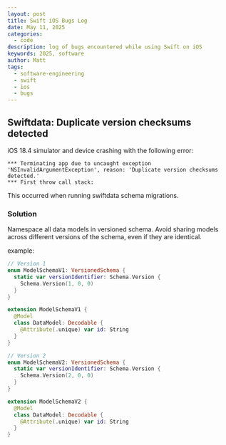```yaml
---
layout: post
title: Swift iOS Bugs Log
date: May 11, 2025
categories:
  - code
description: log of bugs encountered while using Swift on iOS 
keywords: 2025, software
author: Matt
tags:
  - software-engineering
  - swift
  - ios
  - bugs
---
```



## Swiftdata: Duplicate version checksums detected

iOS 18.4 simulator and device crashing with the following error:

```
*** Terminating app due to uncaught exception 'NSInvalidArgumentException', reason: 'Duplicate version checksums detected.'
*** First throw call stack:
``` 


This occurred when running swiftdata schema migrations.


### Solution

Namespace all data models in versioned schema.
Avoid sharing models across different versions of the schema, even if they are identical.

example:

```swift
// Version 1
enum ModelSchemaV1: VersionedSchema {
  static var versionIdentifier: Schema.Version {
    Schema.Version(1, 0, 0)
  }
}

extension ModelSchemaV1 {
  @Model
  class DataModel: Decodable {
    @Attribute(.unique) var id: String
  }
}

// Version 2
enum ModelSchemaV2: VersionedSchema {
  static var versionIdentifier: Schema.Version {
    Schema.Version(2, 0, 0)
  }
}

extension ModelSchemaV2 {
  @Model
  class DataModel: Decodable {
    @Attribute(.unique) var id: String
  }
}
```
